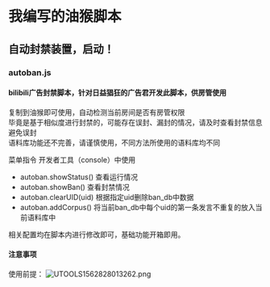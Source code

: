# 我编写的油猴脚本

## 自动封禁装置，启动！
### autoban.js

#### bilibili广告封禁脚本，针对日益猖狂的广告君开发此脚本，供房管使用
复制到油猴即可使用，自动检测当前房间是否有房管权限  
毕竟是基于相似度进行封禁的，可能存在误封、漏封的情况，请及时查看封禁信息避免误封  
语料库功能还不完善，请谨慎使用，不同方法所使用的语料库均不同  

菜单指令 开发者工具（console）中使用

- autoban.showStatus()  查看运行情况
- autoban.showBan()     查看封禁情况
- autoban.clearUID(uid)  根据指定uid删除ban_db中数据
- autoban.addCorpus()   将当前ban_db中每个uid的第一条发言不重复的放入当前语料库中

相关配置均在脚本内进行修改即可，基础功能开箱即用。

#### 注意事项

使用前提：
![UTOOLS1562828013262.png](https://i.loli.net/2019/07/11/5d26dcef441eb74354.png)
